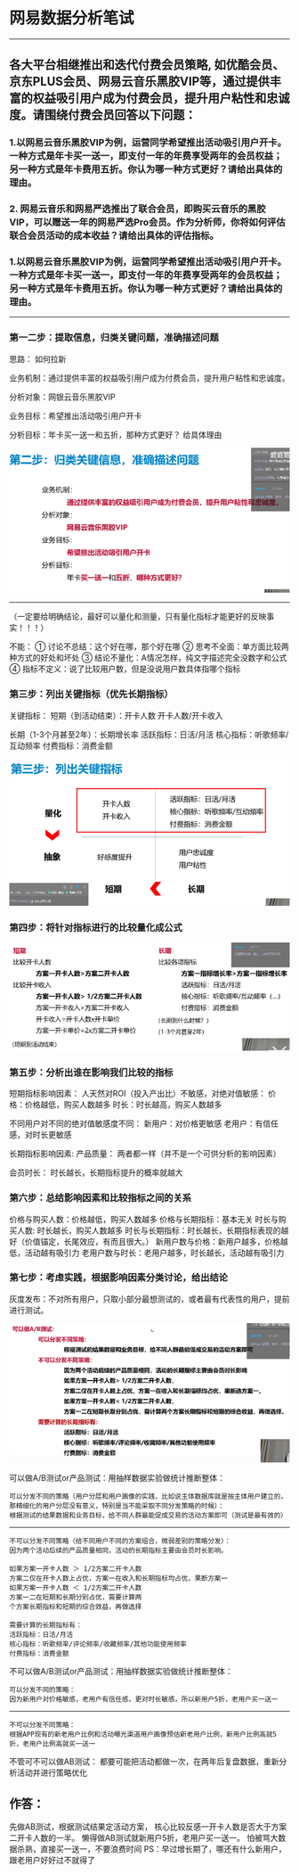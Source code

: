 # 网易数据分析笔试
---
## 各大平台相继推出和迭代付费会员策略, 如优酷会员、京东PLUS会员、网易云音乐黑胶VIP等，通过提供丰富的权益吸引用户成为付费会员，提升用户粘性和忠诚度。请围绕付费会员回答以下问题：

### 1.以网易云音乐黑胶VIP为例，运营同学希望推出活动吸引用户开卡。一种方式是年卡买一送一，即支付一年的年费享受两年的会员权益；另一种方式是年卡费用五折。你认为哪一种方式更好？请给出具体的理由。

### 2. 网易云音乐和网易严选推出了联合会员，即购买云音乐的黑胶VIP，可以赠送一年的网易严选Pro会员。作为分析师，你将如何评估联合会员活动的成本收益？请给出具体的评估指标。



### 1.以网易云音乐黑胶VIP为例，运营同学希望推出活动吸引用户开卡。一种方式是年卡买一送一，即支付一年的年费享受两年的会员权益；另一种方式是年卡费用五折。你认为哪一种方式更好？请给出具体的理由。
---
### 第一二步：提取信息，归类关键问题，准确描述问题
思路： 如何拉新

业务机制：通过提供丰富的权益吸引用户成为付费会员，提升用户粘性和忠诚度。

分析对象：网银云音乐黑胶VIP

业务目标：希望推出活动吸引用户开卡

分析目标：年卡买一送一和五折，那种方式更好？ 给具体理由

![image](image/4.png)

---

（一定要给明确结论，最好可以量化和测量，只有量化指标才能更好的反映事实！！！）

不能：
① 讨论不总结：这个好在哪，那个好在哪
② 思考不全面：单方面比较两种方式的好处和坏处
③ 结论不量化：A情况怎样，纯文字描述完全没数字和公式
④ 指标不定义：说了比较用户数，但是没说用户数具体指哪个指标

### 第三步：列出关键指标（优先长期指标）
关键指标：
短期（到活动结束）：开卡人数
开卡人数/开卡收入

长期（1-3个月甚至2年）：长期增长率
活跃指标：日活/月活
核心指标：听歌频率/互动频率
付费指标：消费金额

![image](image/1.png)

### 第四步：将针对指标进行的比较量化成公式
![image](image/3.png)

### 第五步：分析出谁在影响我们比较的指标
短期指标影响因素：
人天然对ROI（投入产出比）不敏感，对绝对值敏感：
价格：价格越低，购买人数越多
时长：时长越高，购买人数越多

不同用户对不同的绝对值敏感度不同：
新用户：对价格更敏感
老用户：有信任感，对时长更敏感

长期指标影响因素:
产品质量：
两者都一样（并不是一个可供分析的影响因素）

会员时长：
时长越长，长期指标提升的概率就越大

### 第六步：总结影响因素和比较指标之间的关系
价格与购买人数：价格越低，购买人数越多
价格与长期指标：基本无关
时长与购买人数: 时长越长，购买人数越多
时长与长期指标：时长越长，长期指标表现的越好（价值锚定，长尾效应，有而且很大。）
新用户数与价格：新用户越多，价格越低，活动越有吸引力
老用户数与时长：老用户越多，时长越长，活动越有吸引力

### 第七步：考虑实践，根据影响因素分类讨论，给出结论

灰度发布：不对所有用户，只取小部分最想测试的，或者最有代表性的用户，提前进行测试。

![image](image/2.png)

可以做A/B测试or产品测试：用抽样数据实验做统计推断整体：

    可以分发不同的策略（用户分层和用户画像的实践，比如说主体数据库就是按主体用户建立的，那精细化的用户分层没有意义，特别是当不能采取不同分发策略的时候）：
    根据测试的结果数据和业务目标，给不同人群最能促成交易的活动方案即可（测试是最有效的）
---
    不可以分发不同策略（给不同用户不同的方案组合，微弱差别的策略分发）：
    因为两个活动后续的产品质量相同，活动的长期指标主要由会员时长影响。

    如果方案一开卡人数 ＞ 1/2方案二开卡人数
    方案二仅在开卡人数上占优，方案一在收入和长期指标均占优，果断方案一
    如果方案一开卡人数 ＜ 1/2方案二开卡人数
    方案一二在短期和长期分别占优，需要计算两
    个方案长期指标和短期的综合效益，再做选择

    需要计算的长期指标有：
    活跃指标：日活/月活
    核心指标：听歌频率/评论频率/收藏频率/其他功能使用频率
    付费指标：消费金额

不可以做A/B测试or产品测试：用抽样数据实验做统计推断整体：

    可以分发不同的策略：
    因为新用户对价格敏感，老用户有信任感，更对时长敏感，所以新用户5折，老用户买一送一

---

    不可以分发不同策略：
    根据APP现有的新老用户比例和活动曝光渠道用户画像预估新老用户比例，新用户比例高就5折，老用户比例高就买一送一


不管可不可以做AB测试：
都要可能把活动都做一次，在两年后复盘数据，重新分析活动并进行策略优化

## 作答：

先做AB测试，根据测试结果定活动方案，
核心比较反感一开卡人数是否大于方案二开卡人数的一半。
懒得做AB测试就新用户5折，老用户买一送一。
怕被骂大数据杀熟，直接买一送一，不要浪费时间
PS：早过增长期了，哪还有什么新用户，跟老用户好好过不就得了


